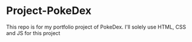 # Project-PokeDex
This repo is for my portfolio project of PokeDex. I'll solely use HTML, CSS and JS for this project
